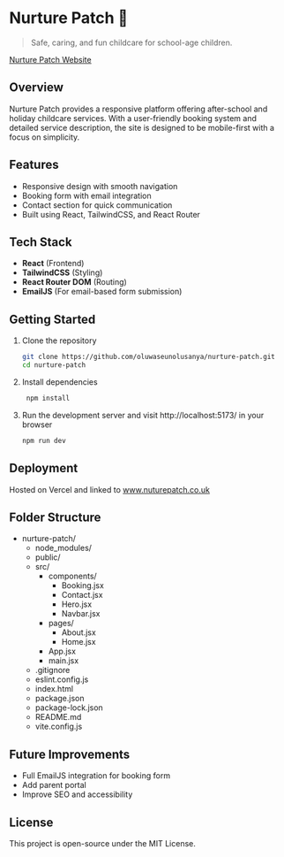 # Nurture Patch 🌱
> Safe, caring, and fun childcare for school-age children.

[Nurture Patch Website](https://www.nurturepatch.co.uk/)

## Overview
Nurture Patch provides a responsive platform offering after-school and holiday childcare services. With a user-friendly booking system and detailed service description, the site is designed to be mobile-first with a focus on simplicity.

## Features
- Responsive design with smooth navigation
- Booking form with email integration
- Contact section for quick communication
- Built using React, TailwindCSS, and React Router

## Tech Stack
- **React** (Frontend)
- **TailwindCSS** (Styling)
- **React Router DOM** (Routing)
- **EmailJS** (For email-based form submission)

## Getting Started
1. Clone the repository
   ```bash
   git clone https://github.com/oluwaseunolusanya/nurture-patch.git
   cd nurture-patch

2. Install dependencies
    ```bash
     npm install

3. Run the development server and visit http://localhost:5173/ in your browser
    ```bash
    npm run dev


## Deployment
Hosted on Vercel and linked to www.nuturepatch.co.uk

## Folder Structure
- nurture-patch/
  - node_modules/
  - public/
  - src/
    - components/
      - Booking.jsx
      - Contact.jsx
      - Hero.jsx
      - Navbar.jsx
    - pages/
      - About.jsx
      - Home.jsx
    - App.jsx
    - main.jsx
  - .gitignore
  - eslint.config.js
  - index.html
  - package.json
  - package-lock.json
  - README.md
  - vite.config.js

## Future Improvements
 - Full EmailJS integration for booking form
 - Add parent portal
 - Improve SEO and accessibility

## License
This project is open-source under the MIT License.
